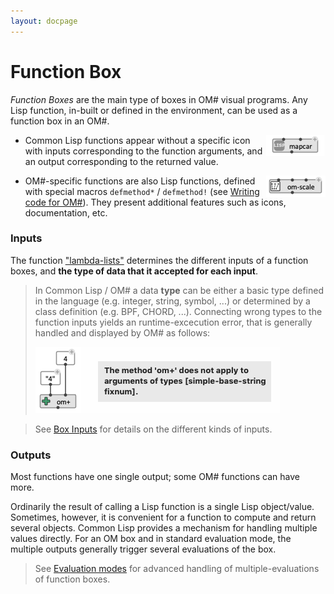 ```yaml
---
layout: docpage
---
```


# Function Box

_Function Boxes_ are the main type of boxes in OM# visual programs. 
Any Lisp function, in-built or defined in the environment, can be used as a function box in an OM#.

<img src="./images/box-lisp-fun.png" align="right">

- Common Lisp functions appear without a specific icon with inputs corresponding to the function arguments, and an output corresponding to the returned value.

<img src="./images/box-om-fun.png" align="right">

- OM#-specific functions are also Lisp functions, defined with special macros `defmethod*` / `defmethod!` (see [Writing code for OM#](write-code)). They present additional features such as icons, documentation, etc. 

### Inputs

The function ["lambda-lists"](http://www.lispworks.com/documentation/HyperSpec/Body/03_da.htm) determines the different inputs of a function boxes, and **the type of data that it accepted for each input**.

> In Common Lisp / OM# a data **type** can be either a basic type defined in the language (e.g. integer, string, symbol, ...) or determined by a class definition (e.g. BPF, CHORD, ...). Connecting wrong types to the function inputs yields an runtime-excecution error, that is generally handled and displayed by OM# as follows:      
>
> <img src="./images/type-error.png">

> See [Box Inputs](box-inputs) for details on the different kinds of inputs.



### Outputs

Most functions have one single output; some OM# functions can have more. 

Ordinarily the result of calling a Lisp function is a single Lisp object/value. Sometimes, however, it is convenient for a function to compute and return several objects. Common Lisp provides a mechanism for handling multiple values directly. For an OM box and in standard evaluation mode, the multiple outputs generally trigger several evaluations of the box.

> See [Evaluation modes](eval-modes) for advanced handling of multiple-evaluations of function boxes.

